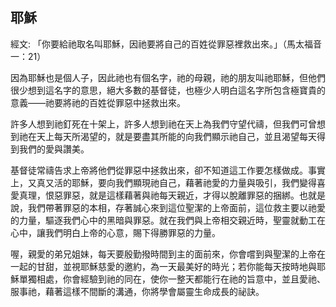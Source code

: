 ## 耶穌 ##

經文: 「你要給祂取名叫耶穌，因祂要將自己的百姓從罪惡裡救出來。」（馬太福音一：21）



因為耶穌也是個人子，因此祂也有個名字，祂的母親，祂的朋友叫祂耶穌，但他們很少想到這名字的意思，絕大多數的基督徒，也極少人明白這名字所包含極寶貴的意義——祂要將祂的百姓從罪惡中拯救出來。

許多人想到祂釘死在十架上，許多人想到祂在天上為我們守望代禱，但我們可曾想到祂在天上每天所渴望的，就是要盡其所能的向我們顯示祂自己，並且渴望每天得到我們的愛與讚美。

基督徒常禱告求上帝將他們從罪惡中拯救出來，卻不知道這工作要怎樣做成。事實上，又真又活的耶穌，要向我們顯現祂自己，藉著祂愛的力量與吸引，我們變得喜愛真理，恨惡罪惡，就是這樣藉著與祂每天親近，才得以脫離罪惡的捆綁。也就是說，我們帶著罪惡的本相，存著誠心來到這位聖潔的上帝面前，這位救主要以祂愛的力量，驅逐我們心中的黑暗與罪惡。就在我們與上帝相交親近時，聖靈就動工在心中，讓我們明白上帝的心意，賜下得勝罪惡的力量。

喔，親愛的弟兄姐妹，每天要殷勤撥時間到主的面前來，你會嚐到與聖潔的上帝在一起的甘甜，並視耶穌慈愛的邀約，為一天最美好的時光；若你能每天按時地與耶穌單獨相處，你會經驗到祂的同在，使你一整天都能行在祂的旨意中，並且愛祂、服事祂，藉著這樣不間斷的溝通，你將學會屬靈生命成長的祕訣。